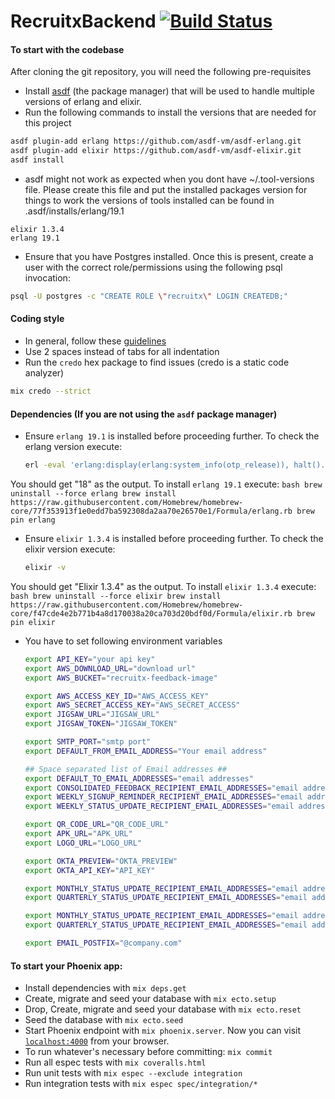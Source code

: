 # RecruitxBackend [![Build Status](https://semaphoreci.com/api/v1/dineshdiny/recruitx-backend/branches/master/badge.svg)](https://semaphoreci.com/dineshdiny/recruitx-backend)

#### To start with the codebase
After cloning the git repository, you will need the following pre-requisites
  * Install [asdf](https://github.com/asdf-vm/asdf) (the package manager) that will be used to handle multiple versions of erlang and elixir.
  * Run the following commands to install the versions that are needed for this project
  ```bash
  asdf plugin-add erlang https://github.com/asdf-vm/asdf-erlang.git
  asdf plugin-add elixir https://github.com/asdf-vm/asdf-elixir.git
  asdf install
  ```
  * asdf might not work as expected when you dont have ~/.tool-versions file. Please create this file and put the installed packages version for things to work
  the versions of tools installed can be found in .asdf/installs/erlang/19.1
  ```
  elixir 1.3.4
  erlang 19.1
  ```

  * Ensure that you have Postgres installed. Once this is present, create a user with the correct role/permissions using the following psql invocation:
  ```bash
  psql -U postgres -c "CREATE ROLE \"recruitx\" LOGIN CREATEDB;"
  ```

#### Coding style
  * In general, follow these [guidelines](https://elixirnation.io/references/elixir-style-guide-as-implemented-by-credo)
  * Use 2 spaces instead of tabs for all indentation
  * Run the `credo` hex package to find issues (credo is a static code analyzer)
  ```bash
  mix credo --strict
  ```

#### Dependencies (If you are not using the `asdf` package manager)
  * Ensure `erlang 19.1` is installed before proceeding further. To check the erlang version execute:
    ```bash
    erl -eval 'erlang:display(erlang:system_info(otp_release)), halt().'  -noshell
    ```
  You should get "18" as the output. To install `erlang 19.1` execute:
    ```bash
    brew uninstall --force erlang
    brew install https://raw.githubusercontent.com/Homebrew/homebrew-core/77f353913f1e0edd7ba592308da2aa70e26570e1/Formula/erlang.rb
    brew pin erlang
    ```

  * Ensure `elixir 1.3.4` is installed before proceeding further. To check the elixir version execute:
    ```bash
    elixir -v
    ```
  You should get "Elixir 1.3.4" as the output. To install `elixir 1.3.4` execute:
    ```bash
    brew uninstall --force elixir
    brew install https://raw.githubusercontent.com/Homebrew/homebrew-core/f47cde4e2b771b4a8d170038a20ca703d20bdf0d/Formula/elixir.rb
    brew pin elixir
    ```

  * You have to set following environment variables
    ```bash
    export API_KEY="your api key"
    export AWS_DOWNLOAD_URL="download url"
    export AWS_BUCKET="recruitx-feedback-image"

    export AWS_ACCESS_KEY_ID="AWS_ACCESS_KEY"
    export AWS_SECRET_ACCESS_KEY="AWS_SECRET_ACCESS"
    export JIGSAW_URL="JIGSAW_URL"
    export JIGSAW_TOKEN="JIGSAW_TOKEN"

    export SMTP_PORT="smtp port"
    export DEFAULT_FROM_EMAIL_ADDRESS="Your email address"

    ## Space separated list of Email addresses ##
    export DEFAULT_TO_EMAIL_ADDRESSES="email addresses"
    export CONSOLIDATED_FEEDBACK_RECIPIENT_EMAIL_ADDRESSES="email addressess"
    export WEEKLY_SIGNUP_REMINDER_RECIPIENT_EMAIL_ADDRESSES="email addressess"
    export WEEKLY_STATUS_UPDATE_RECIPIENT_EMAIL_ADDRESSES="email addresses"

    export QR_CODE_URL="QR_CODE_URL"
    export APK_URL="APK_URL"
    export LOGO_URL="LOGO_URL"

    export OKTA_PREVIEW="OKTA_PREVIEW"
    export OKTA_API_KEY="API_KEY"

    export MONTHLY_STATUS_UPDATE_RECIPIENT_EMAIL_ADDRESSES="email address"
    export QUARTERLY_STATUS_UPDATE_RECIPIENT_EMAIL_ADDRESSES="email address"

    export MONTHLY_STATUS_UPDATE_RECIPIENT_EMAIL_ADDRESSES="email address"
    export QUARTERLY_STATUS_UPDATE_RECIPIENT_EMAIL_ADDRESSES="email address"

    export EMAIL_POSTFIX="@company.com"
    ```

#### To start your Phoenix app:
  * Install dependencies with `mix deps.get`
  * Create, migrate and seed your database with `mix ecto.setup`
  * Drop, Create, migrate and seed your database with `mix ecto.reset`
  * Seed the database with `mix ecto.seed`
  * Start Phoenix endpoint with `mix phoenix.server`. Now you can visit [`localhost:4000`](http://localhost:4000) from your browser.
  * To run whatever's necessary before committing: `mix commit`
  * Run all espec tests with `mix coveralls.html`
  * Run unit tests with `mix espec --exclude integration`
  * Run integration tests with `mix espec spec/integration/*`
